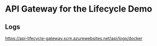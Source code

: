 # API Gateway for the Lifecycle Demo

## Logs

https://api-lifecycle-gateway.scm.azurewebsites.net/api/logs/docker